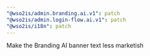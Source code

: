```yaml
---
"@wso2is/admin.branding.ai.v1": patch
"@wso2is/admin.login-flow.ai.v1": patch
"@wso2is/i18n": patch
---
```


Make the Branding AI banner text less marketish
